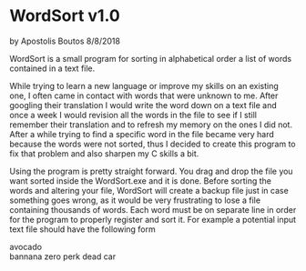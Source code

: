 # WordSort v1.0  
by Apostolis Boutos 8/8/2018

WordSort is a small program for sorting in alphabetical order a list of words contained in a text file.

While trying to learn a new language or improve my skills on an existing one, I often came in contact with words that
were unknown to me. After googling their translation I would write the word down on a text file and once a week I would
revision all the words in the file to see if I still remember their translation and to refresh my memory on the ones 
I did not. After a while trying to find a specific word in the file became very hard because the words were not sorted,
thus I decided to create this program to fix that problem and also sharpen my C skills a bit.

Using the program is pretty straight forward. You drag and drop the file you want sorted inside the WordSort.exe and it is
done. Before sorting the words and altering your file, WordSort will create a backup file just in case something goes wrong, 
as it would be very frustrating to lose a file containing thousands of words. Each word must be on separate line in order
for the program to properly register and sort it. For example a potential input text file should have the following form

avocado</br>
bannana
zero
perk
dead
car


